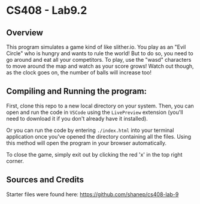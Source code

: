 # CS408 - Lab9.2

## Overview

This program simulates a game kind of like slither.io. You play as an "Evil Circle"
who is hungry and wants to rule the world! But to do so, you need to go around and 
eat all your competitors. To play, use the "wasd" characters to move around the map
and watch as your score grows! Watch out though, as the clock goes on, the number of
balls will increase too!

## Compiling and Running the program:

First, clone this repo to a new local directory on your system. Then, you can open
and run the code in `VSCode` using the `LivePreview` extension (you'll need to download
it if you don't already have it installed).

Or you can run the code by entering `./index.html` into your terminal application once
you've opened the directory containing all the files. Using this method will open the program
in your browser automatically.

To close the game, simply exit out by clicking the red 'x' in the top right corner. 

## Sources and Credits

Starter files were found here:
https://github.com/shanep/cs408-lab-9 
